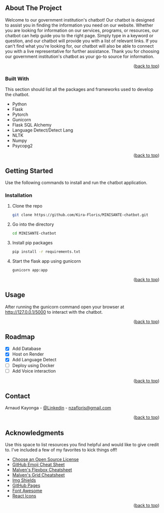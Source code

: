 <!-- Improved compatibility of back to top link: See: https://github.com/othneildrew/Best-README-Template/pull/73 -->
<a name="readme-top"></a>
<!--
*** Thanks for checking out the Best-README-Template. If you have a suggestion
*** that would make this better, please fork the repo and create a pull request
*** or simply open an issue with the tag "enhancement".
*** Don't forget to give the project a star!
*** Thanks again! Now go create something AMAZING! :D
-->



<!-- PROJECT SHIELDS -->
<!--
*** I'm using markdown "reference style" links for readability.
*** Reference links are enclosed in brackets [ ] instead of parentheses ( ).
*** See the bottom of this document for the declaration of the reference variables
*** for contributors-url, forks-url, etc. This is an optional, concise syntax you may use.
*** https://www.markdownguide.org/basic-syntax/#reference-style-links
-->
<!-- ABOUT THE PROJECT -->
## About The Project

Welcome to our government institution's chatbot! Our chatbot is designed to assist you in finding the information you need on our website. Whether you are looking for information on our services, programs, or resources, our chatbot can help guide you to the right page. Simply type in a keyword or question, and our chatbot will provide you with a list of relevant links. If you can't find what you're looking for, our chatbot will also be able to connect you with a live representative for further assistance. Thank you for choosing our government institution's chatbot as your go-to source for information.

<p align="right">(<a href="#readme-top">back to top</a>)</p>



### Built With

This section should list all the packages and frameworks used to develop the chatbot.

* Python
* Flask
* Pytorch
* Gunicorn
* Flask SQL Alchemy
* Language Detect/Detect Lang
* NLTK
* Numpy
* Psycopg2

<p align="right">(<a href="#readme-top">back to top</a>)</p>



<!-- GETTING STARTED -->
## Getting Started

Use the following commands to install and run the chatbot application.

### Installation


1. Clone the repo
   ```sh
   git clone https://github.com/Kira-Floris/MINISANTE-chatbot.git
   ```
2. Go into the directory
   ```sh
   cd MINISANTE-chatbot
   ```   
  
3. Install pip packages 
   ```sh
   pip install -r requirements.txt
   ```
4. Start the flask app using gunicorn
   ```sh
   gunicorn app:app
   ```

<p align="right">(<a href="#readme-top">back to top</a>)</p>



<!-- USAGE EXAMPLES -->
## Usage

After running the gunicorn command open your browser at http://127.0.0.1/5000 to interact with the chatbot.

<p align="right">(<a href="#readme-top">back to top</a>)</p>



<!-- ROADMAP -->
## Roadmap

- [x] Add Database
- [x] Host on Render
- [x] Add Language Detect
- [ ] Deploy using Docker
- [ ] Add Voice interaction

<p align="right">(<a href="#readme-top">back to top</a>)</p>




<!-- CONTACT -->
## Contact

Arnaud Kayonga - [@Linkedin](https://www.linkedin.com/in/nzabakira-floris-25622b19a/) - nzafloris@gmail.com


<p align="right">(<a href="#readme-top">back to top</a>)</p>



<!-- ACKNOWLEDGMENTS -->
## Acknowledgments

Use this space to list resources you find helpful and would like to give credit to. I've included a few of my favorites to kick things off!

* [Choose an Open Source License](https://choosealicense.com)
* [GitHub Emoji Cheat Sheet](https://www.webpagefx.com/tools/emoji-cheat-sheet)
* [Malven's Flexbox Cheatsheet](https://flexbox.malven.co/)
* [Malven's Grid Cheatsheet](https://grid.malven.co/)
* [Img Shields](https://shields.io)
* [GitHub Pages](https://pages.github.com)
* [Font Awesome](https://fontawesome.com)
* [React Icons](https://react-icons.github.io/react-icons/search)

<p align="right">(<a href="#readme-top">back to top</a>)</p>